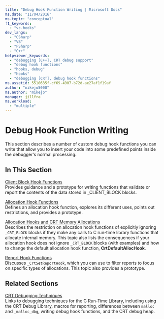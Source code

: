 ```yaml
---
title: "Debug Hook Function Writing | Microsoft Docs"
ms.date: "11/04/2016"
ms.topic: "conceptual"
f1_keywords: 
  - "vc.hooks"
dev_langs: 
  - "CSharp"
  - "VB"
  - "FSharp"
  - "C++"
helpviewer_keywords: 
  - "debugging [C++], CRT debug support"
  - "debug hook functions"
  - "hooks, debug"
  - "hooks"
  - "debugging [CRT], debug hook functions"
ms.assetid: 5510635f-cf69-4907-b72d-ae27af1f19af
author: "mikejo5000"
ms.author: "mikejo"
manager: jillfra
ms.workload: 
  - "multiple"
---
```

# Debug Hook Function Writing
This section describes a number of custom debug hook functions you can write that allow you to insert your code into some predefined points inside the debugger's normal processing.  
  
## In This Section  
 [Client Block Hook Functions](../debugger/client-block-hook-functions.md)  
 Provides guidance and a prototype for writing functions that validate or report the contents of the data stored in _CLIENT_BLOCK blocks.  
  
 [Allocation Hook Functions](../debugger/allocation-hook-functions.md)  
 Defines an allocation hook function, explores its different uses, points out restrictions, and provides a prototype.  
  
 [Allocation Hooks and CRT Memory Allocations](../debugger/allocation-hooks-and-c-run-time-memory-allocations.md)  
 Describes the restriction on allocation hook functions of explicitly ignoring `_CRT_BLOCK` blocks if they make any calls to C run-time library functions that allocate internal memory. This topic also lists the consequences if your allocation hook does not ignore `_CRT_BLOCK` blocks (with examples) and how to change the default allocation hook function, **CrtDefaultAllocHook**.  
  
 [Report Hook Functions](../debugger/report-hook-functions.md)  
 Discusses `_CrtSetReportHook`, which you can use to filter reports to focus on specific types of allocations. This topic also provides a prototype.  
  
## Related Sections  
 [CRT Debugging Techniques](../debugger/crt-debugging-techniques.md)  
 Links to debugging techniques for the C Run-Time Library, including using the CRT Debug Library, macros for reporting, differences between `malloc` and `_malloc_dbg`, writing debug hook functions, and the CRT debug heap.